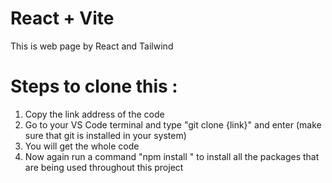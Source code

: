 # React + Vite

This is web page by React and Tailwind

# Steps to clone this :

  1. Copy the link address of the code
  2. Go to your VS Code terminal and type "git clone {link}" and enter (make sure that git is installed in your system)
  3. You will get the whole code 
  4. Now again run a command "npm install " to install all the packages that are being used throughout this project

